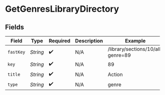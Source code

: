 # GetGenresLibraryDirectory


## Fields

| Field                             | Type                              | Required                          | Description                       | Example                           |
| --------------------------------- | --------------------------------- | --------------------------------- | --------------------------------- | --------------------------------- |
| `fastKey`                         | *String*                          | :heavy_check_mark:                | N/A                               | /library/sections/10/all?genre=89 |
| `key`                             | *String*                          | :heavy_check_mark:                | N/A                               | 89                                |
| `title`                           | *String*                          | :heavy_check_mark:                | N/A                               | Action                            |
| `type`                            | *String*                          | :heavy_check_mark:                | N/A                               | genre                             |